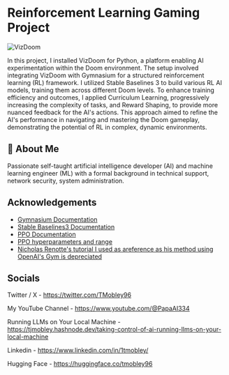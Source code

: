 # Reinforcement Learning Gaming Project
![VizDoom](https://github.com/tmobley96/RLGaming-VizDoom/assets/124856260/51dd7482-fa6f-4740-afad-14b0f85a1e1e)

In this project, I installed VizDoom for Python, a platform enabling AI experimentation within the Doom environment. The setup involved integrating VizDoom with Gymnasium for a structured reinforcement learning (RL) framework. I utilized Stable Baselines 3 to build various RL AI models, training them across different Doom levels. To enhance training efficiency and outcomes, I applied Curriculum Learning, progressively increasing the complexity of tasks, and Reward Shaping, to provide more nuanced feedback for the AI's actions. This approach aimed to refine the AI's performance in navigating and mastering the Doom gameplay, demonstrating the potential of RL in complex, dynamic environments.

## 🚀 About Me
Passionate self-taught artificial intelligence developer (AI) and machine learning engineer (ML) with a formal background in technical support, network security, system administration.

## Acknowledgements

 - [Gymnasium Documentation](https://gymnasium.farama.org/content/basic_usage/)
 - [Stable Baselines3 Documentation](https://stable-baselines3.readthedocs.io/en/master/)
 - [PPO Documentation](https://stable-baselines3.readthedocs.io/en/master/modules/ppo.html)
 - [PPO hyperparameters and range](https://medium.com/aureliantactics/ppo-hyperparameters-and-ranges-6fc2d29bccbe)
 - [Nicholas Renotte's tutorial I used as areference as his method using OpenAI's Gym is depreciated](https://youtu.be/eBCU-tqLGfQ?si=PESoZfeju0z0geQi)


## Socials
Twitter / X - https://twitter.com/TMobley96

My YouTube Channel - https://www.youtube.com/@PapaAI334

Running LLMs on Your Local Machine - https://tjmobley.hashnode.dev/taking-control-of-ai-running-llms-on-your-local-machine

Linkedin - https://www.linkedin.com/in/1tmobley/

Hugging Face - https://huggingface.co/tmobley96


